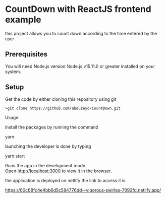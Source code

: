  # CountDown with ReactJS frontend example

this project allows you to count down according to the time entered by the user

 ## Prerequisites

You will need Node.js version Node.js v15.11.0 or greater installed on your system.

 ## Setup

Get the code by either cloning this repository using git

`>git clone https://github.com/abouzeyd/CountDown.git`

 Usage

install the packages by running the command

yarn

launching the developer is done by typing 

yarn start

Runs the app in the development mode.\
Open [http://localhost:3000](http://localhost:3000) to view it in the browser.

the application is deployed on netlify the link to access it is

https://60c68fc4e4bb6d5c584776dd--vigorous-swirles-7092fd.netlify.app/
